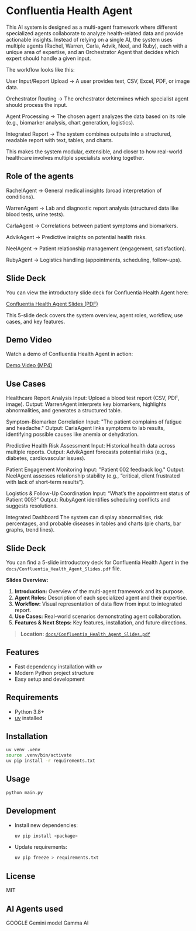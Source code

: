 # Confluentia Health Agent
This  AI system is designed as a multi-agent framework where different specialized agents collaborate to analyze health-related data and provide actionable insights. Instead of relying on a single AI, the system uses multiple agents (Rachel, Warren, Carla, Advik, Neel, and Ruby), each with a unique area of expertise, and an Orchestrator Agent that decides which expert should handle a given input.

The workflow looks like this:

User Input/Report Upload → A user provides text, CSV, Excel, PDF, or image data.

Orchestrator Routing → The orchestrator determines which specialist agent should process the input.

Agent Processing → The chosen agent analyzes the data based on its role (e.g., biomarker analysis, chart generation, logistics).

Integrated Report → The system combines outputs into a structured, readable report with text, tables, and charts.

This makes the system modular, extensible, and closer to how real-world healthcare involves multiple specialists working together.


## Role of the agents
RachelAgent → General medical insights (broad interpretation of conditions).

WarrenAgent → Lab and diagnostic report analysis (structured data like blood tests, urine tests).

CarlaAgent → Correlations between patient symptoms and biomarkers.

AdvikAgent → Predictive insights on potential health risks.

NeelAgent → Patient relationship management (engagement, satisfaction).

RubyAgent → Logistics handling (appointments, scheduling, follow-ups).

## Slide Deck

You can view the introductory slide deck for Confluentia Health Agent here:

[Confluentia Health Agent Slides (PDF)](docs/Confluentia_Health_Agent_Slides.pdf)

This 5-slide deck covers the system overview, agent roles, workflow, use cases, and key features.
## Demo Video

Watch a demo of Confluentia Health Agent in action:

[Demo Video (MP4)](docs/confluentia_health_agent_demo.mp4)
## Use Cases

Healthcare Report Analysis
Input: Upload a blood test report (CSV, PDF, image).
Output: WarrenAgent interprets key biomarkers, highlights abnormalities, and generates a structured table.

Symptom–Biomarker Correlation
Input: "The patient complains of fatigue and headache."
Output: CarlaAgent links symptoms to lab results, identifying possible causes like anemia or dehydration.

Predictive Health Risk Assessment
Input: Historical health data across multiple reports.
Output: AdvikAgent forecasts potential risks (e.g., diabetes, cardiovascular issues).

Patient Engagement Monitoring
Input: "Patient 002 feedback log."
Output: NeelAgent assesses relationship stability (e.g., “critical, client frustrated with lack of short-term results”).

Logistics & Follow-Up Coordination
Input: “What’s the appointment status of Patient 005?”
Output: RubyAgent identifies scheduling conflicts and suggests resolutions.

Integrated Dashboard
The system can display abnormalities, risk percentages, and probable diseases in tables and charts (pie charts, bar graphs, trend lines).


## Slide Deck

You can find a 5-slide introductory deck for Confluentia Health Agent in the `docs/Confluentia_Health_Agent_Slides.pdf` file.

**Slides Overview:**
1. **Introduction:** Overview of the multi-agent framework and its purpose.
2. **Agent Roles:** Description of each specialized agent and their expertise.
3. **Workflow:** Visual representation of data flow from input to integrated report.
4. **Use Cases:** Real-world scenarios demonstrating agent collaboration.
5. **Features & Next Steps:** Key features, installation, and future directions.

> **Location:** [`docs/Confluentia_Health_Agent_Slides.pdf`](docs/Confluentia_Health_Agent_Slides.pdf)

## Features

- Fast dependency installation with `uv`
- Modern Python project structure
- Easy setup and development

## Requirements

- Python 3.8+
- [uv](https://github.com/astral-sh/uv) installed

## Installation

```bash
uv venv .venv
source .venv/bin/activate
uv pip install -r requirements.txt
```

## Usage

```bash
python main.py
```

## Development

- Install new dependencies:

    ```bash
    uv pip install <package>
    ```

- Update requirements:

    ```bash
    uv pip freeze > requirements.txt
    ```

## License

MIT

## AI Agents used 
 GOOGLE Gemini model 
 Gamma AI